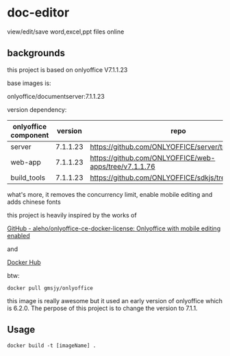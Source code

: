 # doc-editor

view/edit/save word,excel,ppt files online

## backgrounds

this project is based on onlyoffice V7.1.1.23

base images is:

onlyoffice/documentserver:7.1.1.23

version dependency:

| onlyoffice component | version  | repo                                                  |
| -------------------- | -------- | ----------------------------------------------------- |
| server               | 7.1.1.23 | https://github.com/ONLYOFFICE/server/tree/v7.1.1.76   |
| web-app              | 7.1.1.23 | https://github.com/ONLYOFFICE/web-apps/tree/v7.1.1.76 |
| build_tools          | 7.1.1.23 | https://github.com/ONLYOFFICE/sdkjs/tree/v7.1.1.76    |

what's more, it removes the concurrency limit, enable mobile editing and adds chinese fonts

this project is heavily inspired by the works of

[GitHub - aleho/onlyoffice-ce-docker-license: Onlyoffice with mobile editing enabled](https://github.com/aleho/onlyoffice-ce-docker-license)

and

[Docker Hub](https://hub.docker.com/r/gmsjy/onlyoffice)

btw:

```
docker pull gmsjy/onlyoffice
```

this image is really awesome but it used an early version of onlyoffice which is 6.2.0. The perpose of this project is to change the version to 7.1.1.

## Usage

```
docker build -t [imageName] .
```